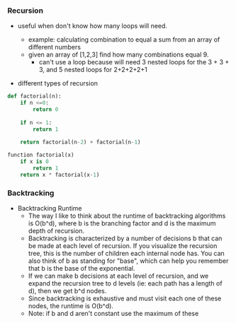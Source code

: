 ### Recursion

* useful when don't know how many loops will need.
    * example: calculating combination to equal a sum from an array of different numbers
    * given an array of [1,2,3] find how many combinations equal 9.
        * can't use a loop because will need 3 nested loops for the 3 + 3 + 3, and 5 nested loops for 2+2+2+2+1
        

* different types of recursion

```python
def factorial(n):
    if n <=0:
        return 0
        
    if n <= 1:
        return 1
        
    return factorial(n-2) + factorial(n-1)
```

```python
function factorial(x)
    if x is 0                   
        return 1
    return x * factorial(x-1)     
```





### Backtracking
* Backtracking Runtime
    * The way I like to think about the runtime of backtracking algorithms is O(b^d), where b is the branching factor and d is the maximum depth of recursion.
    * Backtracking is characterized by a number of decisions b that can be made at each level of recursion. If you visualize the recursion tree, this is the number of children each internal node has. You can also think of b as standing for "base", which can help you remember that b is the base of the exponential.
    * If we can make b decisions at each level of recursion, and we expand the recursion tree to d levels (ie: each path has a length of d), then we get b^d nodes. 
    * Since backtracking is exhaustive and must visit each one of these nodes, the runtime is O(b^d).
    * Note: if b and d aren't constant use the maximum of these